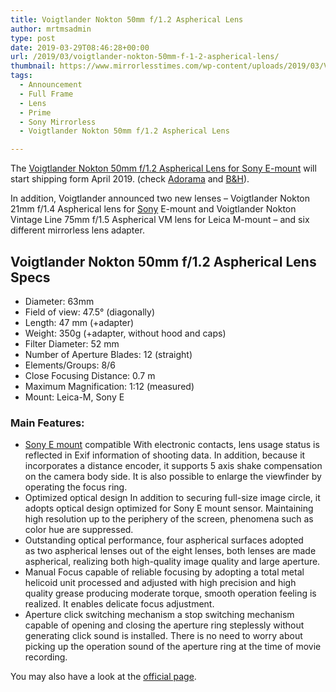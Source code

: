 ```yaml
---
title: Voigtlander Nokton 50mm f/1.2 Aspherical Lens
author: mrtmsadmin
type: post
date: 2019-03-29T08:46:28+00:00
url: /2019/03/voigtlander-nokton-50mm-f-1-2-aspherical-lens/
thumbnail: https://www.mirrorlesstimes.com/wp-content/uploads/2019/03/Voigtlander-Nokton-50mm-f1.2-Aspherical-Lens-for-Sony-E-mount.jpg
tags:
  - Announcement
  - Full Frame
  - Lens
  - Prime
  - Sony Mirrorless
  - Voigtlander Nokton 50mm f/1.2 Aspherical Lens

---
```

The <a href="https://www.dailycameranews.com/tag/voigtlander-nokton-50mm-f-1-2-e-mount-lens/" target="_blank" rel="noopener">Voigtlander Nokton 50mm f/1.2 Aspherical Lens for Sony E-mount</a> will start shipping form April 2019. (check <a href="https://www.adorama.com/l/?searchinfo=voigtlander+nokton+50mm+f%2f1.2+aspherical+lens+for+sony+e-mount&kbid=68292" target="_blank" rel="noopener">Adorama</a> and <a href="https://www.bhphotovideo.com/c/search?InitialSearch=yes&N=0&Ntt=Voigtlander+Nokton+50mm+f%2F1.2+Aspherical+lens+for+Sony+E-mount&Top+Nav-Search=&BI=20175&KBID=14249" target="_blank" rel="noopener">B&H</a>).

In addition, Voigtlander announced two new lenses – Voigtlander Nokton 21mm f/1.4 Aspherical lens for [Sony][1] E-mount and Voigtlander Nokton Vintage Line 75mm f/1.5 Aspherical VM lens for Leica M-mount – and six different mirrorless lens adapter.<!--more-->

## Voigtlander Nokton 50mm f/1.2 Aspherical Lens Specs

  * Diameter: 63mm
  * Field of view: 47.5° (diagonally)
  * Length: 47 mm (+adapter)
  * Weight: 350g (+adapter, without hood and caps)
  * Filter Diameter: 52 mm
  * Number of Aperture Blades: 12 (straight)
  * Elements/Groups: 8/6
  * Close Focusing Distance: 0.7 m
  * Maximum Magnification: 1:12 (measured)
  * Mount: Leica-M, Sony E

### Main Features:

  * [Sony E mount][2] compatible With electronic contacts, lens usage status is reflected in Exif information of shooting data. In addition, because it incorporates a distance encoder, it supports 5 axis shake compensation on the camera body side. It is also possible to enlarge the viewfinder by operating the focus ring.
  * Optimized optical design In addition to securing full-size image circle, it adopts optical design optimized for Sony E mount sensor. Maintaining high resolution up to the periphery of the screen, phenomena such as color hue are suppressed.
  * Outstanding optical performance, four aspherical surfaces adopted as two aspherical lenses out of the eight lenses, both lenses are made aspherical, realizing both high-quality image quality and large aperture.
  * Manual Focus capable of reliable focusing by adopting a total metal helicoid unit processed and adjusted with high precision and high quality grease producing moderate torque, smooth operation feeling is realized. It enables delicate focus adjustment.
  * Aperture click switching mechanism a stop switching mechanism capable of opening and closing the aperture ring steplessly without generating click sound is installed. There is no need to worry about picking up the operation sound of the aperture ring at the time of movie recording.

You may also have a look at the <a href="https://www.voigtlaender.de/lenses/vm/50-mm-112-nokton/?lang=en" target="_blank" rel="noopener noreferrer">official page</a>.

 [1]: https://www.bestcameranews.com/sony/
 [2]: https://www.bestcameranews.com/tag/sony-lens/